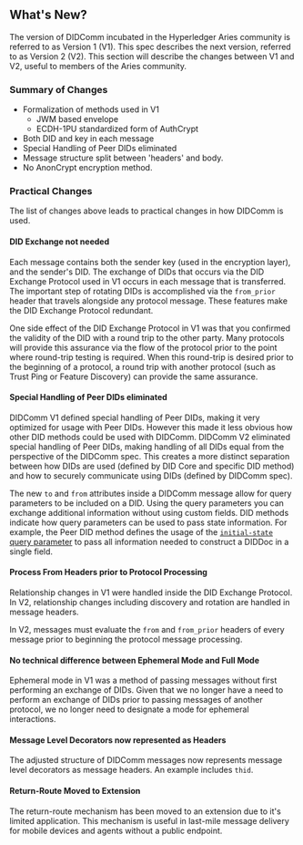 ## What's New?

The version of DIDComm incubated in the Hyperledger Aries community is referred to as Version 1 (V1). This spec describes the next version, referred to as Version 2 (V2). This section will describe the changes between V1 and V2, useful to members of the Aries community.

### Summary of Changes

- Formalization of methods used in V1
  - JWM based envelope
  - ECDH-1PU standardized form of AuthCrypt
- Both DID and key in each message
- Special Handling of Peer DIDs eliminated
- Message structure split between 'headers' and body.
- No AnonCrypt encryption method.

### Practical Changes

The list of changes above leads to practical changes in how DIDComm is used.

#### DID Exchange not needed

Each message contains both the sender key (used in the encryption layer), and the sender's DID. The exchange of DIDs that occurs via the DID Exchange Protocol used in V1 occurs in each message that is transferred. The important step of rotating DIDs is accomplished via the `from_prior` header that travels alongside any protocol message. These features make the DID Exchange Protocol redundant.

One side effect of the DID Exchange Protocol in V1 was that you confirmed the validity of the DID with a round trip to the other party. Many protocols will provide this assurance via the flow of the protocol prior to the point where round-trip testing is required. When this round-trip is desired prior to the beginning of a protocol, a round trip with another protocol (such as Trust Ping or Feature Discovery) can provide the same assurance.

#### Special Handling of Peer DIDs eliminated

DIDComm V1 defined special handling of Peer DIDs, making it very optimized for usage with Peer DIDs. However this made it less obvious how other DID methods could be used with DIDComm. DIDComm V2 eliminated special handling of Peer DIDs, making handling of all DIDs equal from the perspective of the DIDComm spec. This creates a more distinct separation between how DIDs are used (defined by DID Core and specific DID method) and how to securely communicate using DIDs (defined by DIDComm spec).

The new `to` and `from` attributes inside a DIDComm message allow for query parameters to be included on a DID. Using the query parameters you can exchange additional information without using custom fields. DID methods indicate how query parameters can be used to pass state information. For example, the Peer DID method defines the usage of the [`initial-state` query parameter](https://github.com/decentralized-identity/did-spec-extensions/blob/master/parameters/initial-state.md) to pass all information needed to construct a DIDDoc in a single field.

#### Process From Headers prior to Protocol Processing

Relationship changes in V1 were handled inside the DID Exchange Protocol. In V2, relationship changes including discovery and rotation are handled in message headers.

In V2, messages must evaluate the `from` and `from_prior` headers of every message prior to beginning the protocol message processing.

#### No technical difference between Ephemeral Mode and Full Mode

Ephemeral mode in V1 was a method of passing messages without first performing an exchange of DIDs. Given that we no longer have a need to perform an exchange of DIDs prior to passing messages of another protocol, we no longer need to designate a mode for ephemeral interactions.

#### Message Level Decorators now represented as Headers

The adjusted structure of DIDComm messages now represents message level decorators as message headers. An example includes `thid`.

#### Return-Route Moved to Extension

The return-route mechanism has been moved to an extension due to it's limited application. This mechanism is useful in last-mile message delivery for mobile devices and agents without a public endpoint.